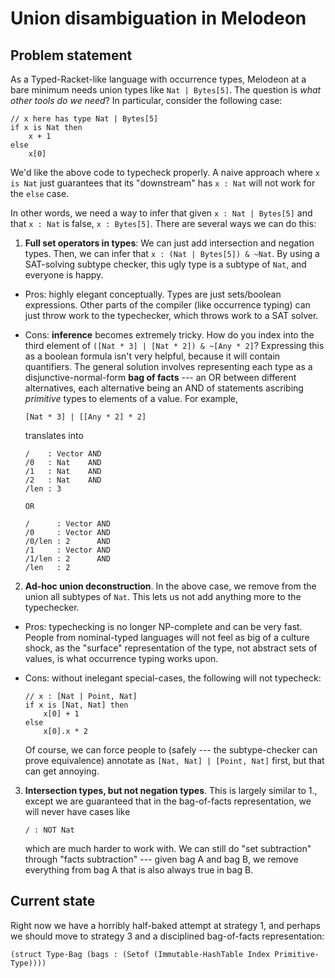 # Union disambiguation in Melodeon

## Problem statement

As a Typed-Racket-like language with occurrence types, Melodeon at a bare minimum needs union types like `Nat | Bytes[5]`. The question is _what other tools do we need_? In particular, consider the following case:

```
// x here has type Nat | Bytes[5]
if x is Nat then
    x + 1
else
    x[0]
```

We'd like the above code to typecheck properly. A naive approach where `x is Nat` just guarantees that its "downstream" has `x : Nat` will not work for the `else` case.

In other words, we need a way to infer that given `x : Nat | Bytes[5]` and that `x : Nat` is false, `x : Bytes[5]`. There are several ways we can do this:

1. **Full set operators in types**: We can just add intersection and negation types. Then, we can infer that `x : (Nat | Bytes[5]) & ~Nat`. By using a SAT-solving subtype checker, this ugly type is a subtype of `Nat`, and everyone is happy.

- Pros: highly elegant conceptually. Types are just sets/boolean expressions. Other parts of the compiler (like occurrence typing) can just throw work to the typechecker, which throws work to a SAT solver.
- Cons: **inference** becomes extremely tricky. How do you index into the third element of `([Nat * 3] | [Nat * 2]) & ~[Any * 2]`? Expressing this as a boolean formula isn't very helpful, because it will contain quantifiers.
  The general solution involves representing each type as a disjunctive-normal-form **bag of facts** --- an OR between different alternatives, each alternative being an AND of statements ascribing _primitive_ types to elements of a value. For example,

  ```
  [Nat * 3] | [[Any * 2] * 2]
  ```

  translates into

  ```
  /    : Vector AND
  /0   : Nat    AND
  /1   : Nat    AND
  /2   : Nat    AND
  /len : 3

  OR

  /      : Vector AND
  /0     : Vector AND
  /0/len : 2      AND
  /1     : Vector AND
  /1/len : 2      AND
  /len   : 2
  ```

2. **Ad-hoc union deconstruction**. In the above case, we remove from the union all subtypes of `Nat`. This lets us not add anything more to the typechecker.

- Pros: typechecking is no longer NP-complete and can be very fast. People from nominal-typed languages will not feel as big of a culture shock, as the "surface" representation of the type, not abstract sets of values, is what occurrence typing works upon.
- Cons: without inelegant special-cases, the following will not typecheck:

  ```
  // x : [Nat | Point, Nat]
  if x is [Nat, Nat] then
      x[0] + 1
  else
      x[0].x * 2
  ```

  Of course, we can force people to (safely --- the subtype-checker can prove equivalence) annotate as `[Nat, Nat] | [Point, Nat]` first, but that can get annoying.

3. **Intersection types, but not negation types**. This is largely similar to 1., except we are guaranteed that in the bag-of-facts representation, we will never have cases like
   ```
   / : NOT Nat
   ```
   which are much harder to work with. We can still do "set subtraction" through "facts subtraction" --- given bag A and bag B, we remove everything from bag A that is also always true in bag B.

## Current state

Right now we have a horribly half-baked attempt at strategy 1, and perhaps we should move to strategy 3 and a disciplined bag-of-facts representation:

```
(struct Type-Bag (bags : (Setof (Immutable-HashTable Index Primitive-Type))))
```
